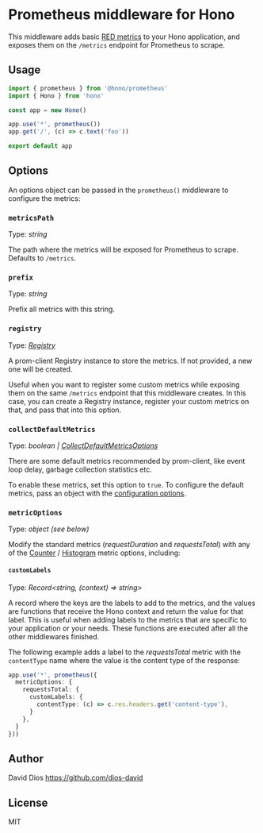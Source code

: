# Prometheus middleware for Hono

This middleware adds basic [RED metrics](https://www.weave.works/blog/the-red-method-key-metrics-for-microservices-architecture/) to your Hono application, and exposes them on the `/metrics` endpoint for Prometheus to scrape.

## Usage

```ts
import { prometheus } from '@hono/prometheus'
import { Hono } from 'hono'

const app = new Hono()

app.use('*', prometheus())
app.get('/', (c) => c.text('foo'))

export default app
```

## Options

An options object can be passed in the `prometheus()` middleware to configure the metrics:

### `metricsPath`

Type: *string*

The path where the metrics will be exposed for Prometheus to scrape. Defaults to `/metrics`.

### `prefix`

Type: *string*

Prefix all metrics with this string.

### `registry`

Type: *[Registry](https://www.npmjs.com/package/prom-client)*

A prom-client Registry instance to store the metrics. If not provided, a new one will be created.

Useful when you want to register some custom metrics while exposing them on the same `/metrics` endpoint that this middleware creates. In this case, you can create a Registry instance, register your custom metrics on that, and pass that into this option.

### `collectDefaultMetrics`

Type: *boolean | [CollectDefaultMetricsOptions](https://www.npmjs.com/package/prom-client#default-metrics)*

There are some default metrics recommended by prom-client, like event loop delay, garbage collection statistics etc.

To enable these metrics, set this option to `true`. To configure the default metrics, pass an object with the [configuration options](https://www.npmjs.com/package/prom-client#default-metrics).


### `metricOptions`

Type: *object (see below)*

Modify the standard metrics (*requestDuration* and *requestsTotal*) with any of the [Counter](https://www.npmjs.com/package/prom-client#counter) / [Histogram](https://www.npmjs.com/package/prom-client#histogram) metric options, including:

#### `customLabels`

Type: *Record<string, (context) => string>*

A record where the keys are the labels to add to the metrics, and the values are functions that receive the Hono context and return the value for that label. This is useful when adding labels to the metrics that are specific to your application or your needs. These functions are executed after all the other middlewares finished.

The following example adds a label to the *requestsTotal* metric with the `contentType` name where the value is the content type of the response:

```ts
app.use('*', prometheus({
  metricOptions: {
    requestsTotal: {
      customLabels: {
        contentType: (c) => c.res.headers.get('content-type'),
      }
    },
  }
}))
```

## Author

David Dios <https://github.com/dios-david>

## License

MIT
